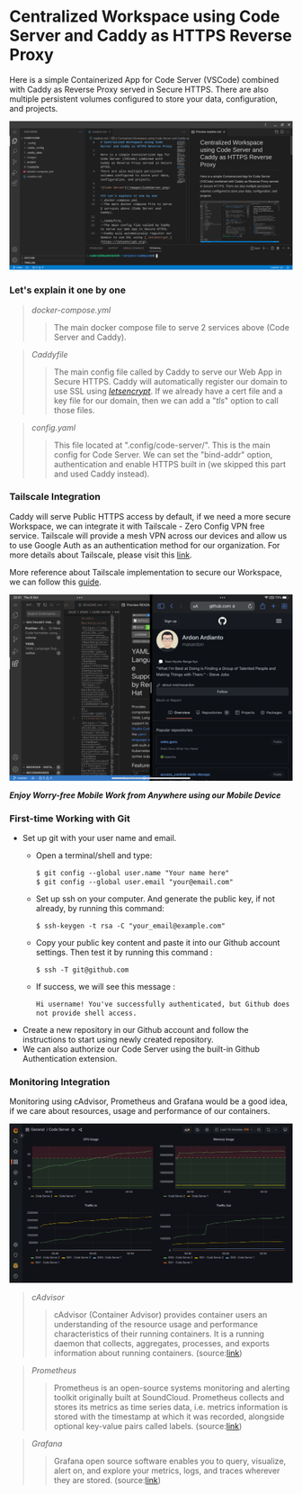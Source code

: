 # Centralized Workspace using Code Server and Caddy as HTTPS Reverse Proxy

Here is a simple Containerized App for Code Server (VSCode) combined with Caddy as Reverse Proxy served in Secure HTTPS.
There are also multiple persistent volumes configured to store your data, configuration, and projects.

![Code Server](/images/CodeServer.png)

### Let's explain it one by one
>_docker-compose.yml_
>>The main docker compose file to serve 2 services above (Code Server and Caddy).

>_Caddyfile_
>>The main config file called by Caddy to serve our Web App in Secure HTTPS.
>>Caddy will automatically register our domain to use SSL using [_letsencrypt_](https://letsencrypt.org).
>>If we already have a cert file and a key file for our domain, then we can add a "_tls_" option to call those files.

>_config.yaml_
>>This file located at ".config/code-server/".
>>This is the main config for Code Server.
>>We can set the "bind-addr" option, authentication and enable HTTPS built in (we skipped this part and used Caddy instead).

### Tailscale Integration
Caddy will serve Public HTTPS access by default, if we need a more secure Workspace, we can integrate it with Tailscale - Zero Config VPN free service.
Tailscale will provide a mesh VPN across our devices and allow us to use Google Auth as an authentication method for our organization.
For more details about Tailscale, please visit this [link](https://tailscale.com).

More reference about Tailscale implementation to secure our Workspace, we can follow this [guide](https://tailscale.com/kb/1166/vscode-ipad/).

![Safari PWA](/images/iPadOS.png)

**_Enjoy Worry-free Mobile Work from Anywhere using our Mobile Device_**

### First-time Working with Git
* Set up git with your user name and email.
  - Open a terminal/shell and type:

        $ git config --global user.name "Your name here"
        $ git config --global user.email "your@email.com"

  - Set up ssh on your computer. And generate the public key, if not already, by running this command:
  
        $ ssh-keygen -t rsa -C "your_email@example.com"
        
  - Copy your public key content and paste it into our Github account settings. Then test it by running this command :
  
        $ ssh -T git@github.com
        
  - If success, we will see this message :
  
        Hi username! You've successfully authenticated, but Github does not provide shell access.
        
* Create a new repository in our Github account and follow the instructions to start using newly created repository.
* We can also authorize our Code Server using the built-in Github Authentication extension.

### Monitoring Integration
Monitoring using cAdvisor, Prometheus and Grafana would be a good idea, if we care about resources, usage and performance of our containers.

![Grafana Dashboard](/images/Grafana.png)

> _cAdvisor_
>> cAdvisor (Container Advisor) provides container users an understanding of the resource usage and performance characteristics of their running containers. It is a running daemon that collects, aggregates, processes, and exports information about running containers. (source:[link](https://github.com/google/cadvisor))

> _Prometheus_
>> Prometheus is an open-source systems monitoring and alerting toolkit originally built at SoundCloud.
>> Prometheus collects and stores its metrics as time series data, i.e. metrics information is stored with the timestamp at which it was recorded, alongside optional key-value pairs called labels. (source:[link](https://prometheus.io/docs/introduction/overview/))

> _Grafana_
>> Grafana open source software enables you to query, visualize, alert on, and explore your metrics, logs, and traces wherever they are stored. (source:[link](https://grafana.com/docs/grafana/latest/introduction/))